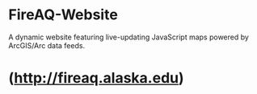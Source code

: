 # FireAQ-Website
A dynamic website featuring live-updating JavaScript maps powered by ArcGIS/Arc data feeds.


# (http://fireaq.alaska.edu)
